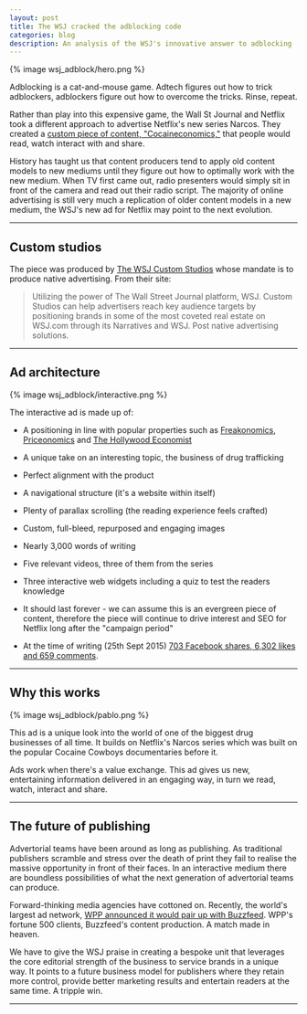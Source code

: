 ```yaml
---
layout: post
title: The WSJ cracked the adblocking code
categories: blog
description: An analysis of the WSJ's innovative answer to adblocking
---
```


{% image wsj_adblock/hero.png %}

Adblocking is a cat-and-mouse game. Adtech figures out how to trick adblockers, adblockers figure out how to overcome the tricks. Rinse, repeat.

Rather than play into this expensive game, the Wall St Journal and Netflix took a different approach to advertise Netflix's new series Narcos. They created a [custom piece of content, "Cocaineconomics,"][cocaineconomics] that people would read, watch interact with and share.

History has taught us that content producers tend to apply old content models to new mediums until they figure out how to optimally work with the new medium. When TV first came out, radio presenters would simply sit in front of the camera and read out their radio script. The majority of online advertising is still very much a replication of older content models in a new medium, the WSJ's new ad for Netflix may point to the next evolution.

[cocaineconomics]:http://www.wsj.com/ad/cocainenomics/

***

## Custom studios

The piece was produced by [The WSJ Custom Studios][wsjcustom] whose mandate is to produce native advertising. From their site:

<blockquote>
  Utilizing the power of The Wall Street Journal platform, WSJ. Custom Studios can help advertisers reach key audience targets by positioning brands in some of the most coveted real estate on WSJ.com through its Narratives and WSJ. Post native advertising solutions.
</blockquote>

[wsjcustom]:http://www.wsjdigital.com/wsjcustomstudios

***

## Ad architecture

{% image wsj_adblock/interactive.png %}

The interactive ad is made up of:

* A positioning in line with popular properties such as [Freakonomics][freakonomics], [Priceonomics][priceonomics] and [The Hollywood Economist][thollyeco]

* A unique take on an interesting topic, the business of drug trafficking

* Perfect alignment with the product

* A navigational structure (it's a website within itself)

* Plenty of parallax scrolling (the reading experience feels crafted)

* Custom, full-bleed, repurposed and engaging images

* Nearly 3,000 words of writing

* Five relevant videos, three of them from the series

* Three interactive web widgets including a quiz to test the readers knowledge

* It should last forever - we can assume this is an evergreen piece of content, therefore the piece will continue to drive interest and SEO for Netflix long after the "campaign period"

* At the time of writing (25th Sept 2015) [703 Facebook shares, 6,302 likes and 659 comments][stats].

[freakonomics]:http://freakonomics.com/

[priceonomics]:http://priceonomics.com/

[thollyeco]:http://www.amazon.com/The-Hollywood-Economist-2-0-Financial/dp/1612190502

[stats]:https://engine.priceonomics.com/?url=http://www.wsj.com/ad/cocainenomics/

***

## Why this works

{% image wsj_adblock/pablo.png %}

This ad is a unique look into the world of one of the biggest drug businesses of all time. It builds on Netflix's Narcos series which was built on the popular Cocaine Cowboys documentaries before it.

Ads work when there's a value exchange. This ad gives us new, entertaining information delivered in an engaging way, in turn we read, watch, interact and share.

***

## The future of publishing

Advertorial teams have been around as long as publishing. As traditional publishers scramble and stress over the death of print they fail to realise the massive opportunity in front of their faces. In an interactive medium there are boundless possibilities of what the next generation of advertorial teams can produce.

Forward-thinking media agencies have cottoned on. Recently, the world's largest ad network, [WPP announced it would pair up with Buzzfeed][wppbuzz]. WPP's fortune 500 clients, Buzzfeed's content production. A match made in heaven.

We have to give the WSJ praise in creating a bespoke unit that leverages the core editorial strength of the business to service brands in a unique way. It points to a future business model for publishers where they retain more control, provide better marketing results and entertain readers at the same time. A tripple win.

[wppbuzz]:http://www.adweek.com/news/advertising-branding/here-are-perks-buzzfeed-and-wpp-will-get-partnering-each-other-166586

***
